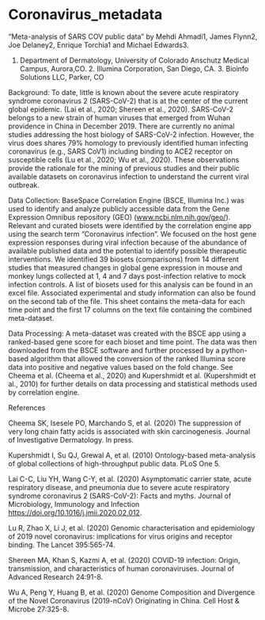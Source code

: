 # Coronavirus_metadata

“Meta-analysis of SARS COV public data” by Mehdi Ahmadi1, James Flynn2, Joe Delaney2, Enrique Torchia1 and Michael Edwards3.

1. Department of Dermatology, University of Colorado Anschutz Medical Campus, Aurora,CO. 2. Illumina Corporation, San Diego, CA. 3. Bioinfo Solutions LLC, Parker, CO

Background:
To date, little is known about the severe acute respiratory syndrome coronavirus 2 (SARS-CoV-2) that is at the center of the current global epidemic. (Lai et al., 2020; Shereen et al., 2020). SARS-CoV-2 belongs to a new strain of human viruses that emerged from Wuhan providence in China in December 2019. There are currently no animal studies addressing the host biology of SARS-CoV-2 infection. However, the virus does shares 79% homology to previously identified human infecting coronavirus (e.g., SARS CoV1) including binding to ACE2 receptor on susceptible cells (Lu et al., 2020; Wu et al., 2020). These observations provide the rationale for the mining of previous studies and their public available datasets on coronavirus infection to understand the current viral outbreak. 

Data Collection:
BaseSpace Correlation Engine (BSCE, Illumina Inc.) was used to identify and analyze publicly accessible data from the Gene Expression Omnibus repository (GEO) (www.ncbi.nlm.nih.gov/geo/).  Relevant and curated biosets were identified by the correlation engine app using the search term “Coronavirus infection”. We focused on the host gene expression responses during viral infection because of the abundance of available published data and the potential to identify possible therapeutic interventions. We identified 39 biosets (comparisons) from 14 different studies that measured changes in global gene expression in mouse and monkey lungs collected at 1, 4 and 7 days post-infection relative to mock infection controls. A list of biosets used for this analysis can be found in an excel file. Associated experimental and study information can also be found on the second tab of the file. This sheet contains the meta-data for each time point and the first 17 columns on the text file containing the combined meta-dataset.

Data Processing:
A meta-dataset was created with the BSCE app using a ranked-based gene score for each bioset and time point. The data was then downloaded from the BSCE software and further processed by a python-based algorithm that allowed the conversion of the ranked Illumina score data into positive and negative values based on the fold change. See Cheema et al. (Cheema et al., 2020) and Kupershmidt et al. (Kupershmidt et al., 2010) for further details on data processing and statistical methods used by correlation engine. 

References

Cheema SK, Isesele PO, Marchando S, et al. (2020) The suppression of very long chain fatty acids is associated with skin carcinogenesis. Journal of Investigative Dermatology. In press.

Kupershmidt I, Su QJ, Grewal A, et al. (2010) Ontology-based meta-analysis of global collections of high-throughput public data. PLoS One 5.

Lai C-C, Liu YH, Wang C-Y, et al. (2020) Asymptomatic carrier state, acute respiratory disease, and pneumonia due to severe acute respiratory syndrome coronavirus 2 (SARS-CoV-2): Facts and myths. Journal of Microbiology, Immunology and Infection https://doi.org/10.1016/j.jmii.2020.02.012.

Lu R, Zhao X, Li J, et al. (2020) Genomic characterisation and epidemiology of 2019 novel coronavirus: implications for virus origins and receptor binding. The Lancet 395:565-74.

Shereen MA, Khan S, Kazmi A, et al. (2020) COVID-19 infection: Origin, transmission, and characteristics of human coronaviruses. Journal of Advanced Research 24:91-8.

Wu A, Peng Y, Huang B, et al. (2020) Genome Composition and Divergence of the Novel Coronavirus (2019-nCoV) Originating in China. Cell Host & Microbe 27:325-8.


